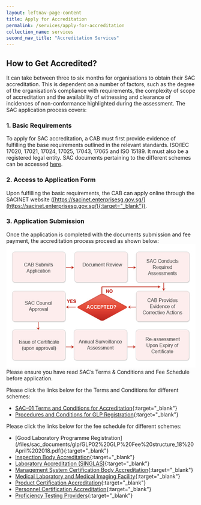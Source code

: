 ```yaml
---
layout: leftnav-page-content
title: Apply for Accreditation
permalink: /services/apply-for-accreditation
collection_name: services
second_nav_title: "Accreditation Services"
---
```


## How to Get Accredited?

It can take between three to six months for organisations to obtain their SAC accreditation. This is dependent on a number of factors, such as the degree of the organisation’s compliance with requirements, the complexity of scope of accreditation and the availability of witnessing and clearance of incidences of non-conformance highlighted during the assessment. The SAC application process covers:

### 1. Basic Requirements
To apply for SAC accreditation, a CAB must first provide evidence of fulfilling the base requirements outlined in the relevant standards. ISO/IEC 17020, 17021, 17024, 17025, 17043, 17065 and ISO 15189. It must also be a registered legal entity. SAC documents pertaining to the different schemes can be accessed [here](/resources/publications).

### 2. Access to Application Form
Upon fulfilling the basic requirements, the CAB can apply online through the SACINET website ([https://sacinet.enterprisesg.gov.sg/](https://sacinet.enterprisesg.gov.sg/){:target="_blank"}). 

### 3. Application Submission
Once the application is completed with the documents submission and fee payment, the accreditation process proceed as shown below:  
![Accreditation Process](/images/AccreditionProcessChart.jpg)  
Please ensure you have read SAC’s Terms & Conditions and Fee Schedule before application.  

Please click the links below for the Terms and Conditions for different schemes:
 
* [SAC-01 Terms and Conditions for Accreditation](/files/sac_documents/SAC%2001%20%2802%20April%202018%29.pdf){:target="_blank"}
* [Procedures and Conditions for GLP Registration](/files/sac_documents/glp/GLP01%20Procedures%20and%20Conditions%20for%20GLP%20Registration_18%20April%202018.pdf){:target="_blank"}
 
Please click the links below for the fee schedule for different schemes: 
 
* [Good Laboratory Programme Registration](/files/sac_documents/glp/GLP02%20GLP%20Fee%20structure_18%20April%202018.pdf(){:target="_blank"}
* [Inspection Body Accreditation](/files/sac_documents/inspection_body_accreditation/IB%2002%20Fee%20Schedule%20%2809%20July%202018%29.pdf){:target="_blank"}
* [Laboratory Accreditation (SINGLAS)](/files/sac_documents/laboratory_accreditation/testing_and_calibration_documents/general_requirements/SAC-SINGLAS%20003%2029%20Mar%202019.pdf){:target="_blank"}
* [Management System Certification Body Accreditation](/files/sac_documents/management_system_and_products_certification/MS-Fees%20Schedule%20%28MSDOC04%29%205%20July%202018.pdf){:target="_blank"}
* [Medical Laboratory and Medical Imaging Facility](/files/sac_documents/laboratory_accreditation/medical_testing_and_medical_imaging_documents/requirements_for_quality_and_competence/SAC-SINGLAS%20003%20MED%20MI%2029%20Mar%202019.pdf){:target="_blank"}
* [Product Certification Accreditation](https://isomer-sac-demo-staging.netlify.com/files/sac_documents/management_system_and_products_certification/Pdt-Fees%20Schedule%20%28PDOC04%29%205%20July%202018.pdf){:target="_blank"}
* [Personnel Certification Accreditation](/files/sac_documents/management_system_and_products_certification/PC-Fees%20Schedule%20%28PCDOC04%29%205%20July%202018.pdf){:target="_blank"}
* [Proficiency Testing Providers](/files/sac_documents/proficiency_testing_providers/PTP%20002%20(18%20April%202018).pdf){:target="_blank"}
